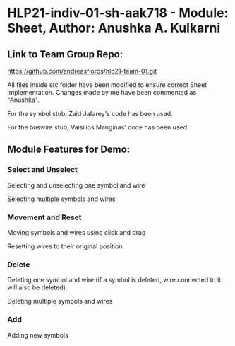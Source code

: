 # HLP21-indiv-01-sh-aak718 - Module: Sheet, Author: Anushka A. Kulkarni 

## Link to Team Group Repo: 

https://github.com/andreasfloros/hlp21-team-01.git

All files inside src folder have been modified to ensure correct Sheet implementation. Changes made by me have been commented as "Anushka".

For the symbol stub, Zaid Jafarey's code has been used. 

For the buswire stub, Vaisilios Manginas' code has been used.


## Module Features for Demo: 

### Select and Unselect 
  Selecting and unselecting one symbol and wire
  
  Selecting multiple symbols and wires 

### Movement and Reset
  Moving symbols and wires using click and drag
  
  Resetting wires to their original position 

### Delete
  Deleting one symbol and wire (if a symbol is deleted, wire connected to it will also be deleted)
  
  Deleting multiple symbols and wires 

### Add
  Adding new symbols 




